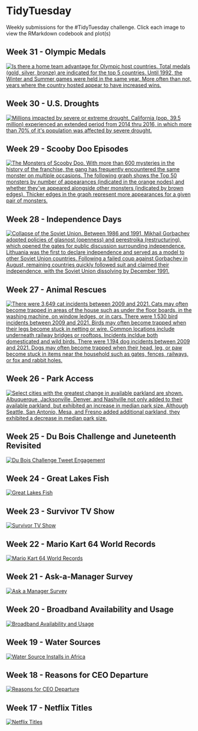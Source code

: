 # TidyTuesday
Weekly submissions for the #TidyTuesday challenge. Click each image to view the RMarkdown codebook and plot(s)

## Week 31 - Olympic Medals
[![Is there a home team advantage for Olympic host countries. Total medals (gold, silver, bronze) are indicated for the top 5 countries. Until 1992, the Winter and Summer games were held in the same year. More often than not, years where the country hosted appear to have increased wins.](olympic-medals/host-wins.png)](https://github.com/alipphardt/TidyTuesday/tree/main/olympic-medals)

## Week 30 - U.S. Droughts
[![Millions impacted by severe or extreme drought. California (pop. 39.5 million) experienced an extended period from 2014 thru 2016, in which more than 70% of it's population was affected by severe drought.](us-droughts/drought-heatmap.png)](https://github.com/alipphardt/TidyTuesday/tree/main/us-droughts)

## Week 29 - Scooby Doo Episodes
[![The Monsters of Scooby Doo. With more than 600 mysteries in the history of the franchise, the gang has frequently encountered the same monster on multiple occasions. The following graph shows the Top 50 monsters by number of appearances (indicated in the orange nodes) and whether they've appeared alongside other monsters (indicated by brown edges). Thicker edges in the graph represent more appearances for a given pair of monsters.](scooby-doo/scooby-doo.png)](https://github.com/alipphardt/TidyTuesday/tree/main/scooby-doo)

## Week 28 - Independence Days
[![Collapse of the Soviet Union. Between 1986 and 1991, Mikhail Gorbachev adopted policies of glasnost (openness) and perestroika (restructuring), which opened the gates for public discussion surrounding independence. Lithuania was the first to declare independence and served as a model to other Soviet Union countries. Following a failed coup against Gorbachev in August, remaining countries quickly followed suit and claimed their independence, with the Soviet Union dissolving by December 1991.](independence-days/soviet-union-collapse.png)](https://github.com/alipphardt/TidyTuesday/tree/main/independence-days)

## Week 27 - Animal Rescues
[![There were 3,649 cat incidents between 2009 and 2021. Cats may often become trapped in areas of the house such as under the floor boards, in the washing machine, on window ledges, or in cars. There were 1,530 bird incidents between 2009 and 2021. Birds may often become trapped when their legs become stuck in netting or wire. Common locations include underneath railway bridges or rooftops. Incidents incldue both domesticated and wild birds.
There were 1,194 dog incidents between 2009 and 2021. Dogs may often become trapped when their head, leg, or paw become stuck in items near the household such as gates, fences, railways, or fox and rabbit holes. ](animal-rescues/animal_rescues_bigrams.png)](https://github.com/alipphardt/TidyTuesday/tree/main/animal-rescues)

## Week 26 - Park Access
[![Select cities with the greatest change in available parkland are shown. Albuquerque, Jacksonville, Denver, and Nashville not only added to their available parkland, but exhibited an increase in median park size. Although Seattle, San Antonio, Mesa, and Fresno added additional parkland, they exhibited a decrease in median park size.](park-access/parkland.png)](https://github.com/alipphardt/TidyTuesday/tree/main/park-access)

## Week 25 - Du Bois Challenge and Juneteenth Revisited
[![Du Bois Challenge Tweet Engagement](juneteenth/render/dubois-v2.png)](https://github.com/alipphardt/TidyTuesday/tree/main/juneteenth)

## Week 24 - Great Lakes Fish
[![Great Lakes Fish](great-lakes-fish/chubs.png)](https://github.com/alipphardt/TidyTuesday/tree/main/great-lakes-fish)

## Week 23 - Survivor TV Show
[![Survivor TV Show](survivor-tv-show/survivor.png)](https://github.com/alipphardt/TidyTuesday/tree/main/survivor-tv-show)

## Week 22 - Mario Kart 64 World Records
[![Mario Kart 64 World Records](mario-kart-world-records/mario-world-records.png)](https://github.com/alipphardt/TidyTuesday/tree/main/mario-kart-world-records)

## Week 21 - Ask-a-Manager Survey
[![Ask a Manager Survey](ask-a-manager/data-science-responses.png)](https://github.com/alipphardt/TidyTuesday/tree/main/ask-a-manager)

## Week 20 - Broadband Availability and Usage
[![Broadband Availability and Usage](broadband/broadband-disparities-md-counties.png)](https://github.com/alipphardt/TidyTuesday/tree/main/broadband)

## Week 19 - Water Sources
[![Water Source Installs in Africa](wpdx/africa-water-installations.gif)](https://github.com/alipphardt/TidyTuesday/tree/main/wpdx)

## Week 18 - Reasons for CEO Departure
[![Reasons for CEO Departure](ceo-departures/reasons-for-ceo-departure-by-gender.png)](https://github.com/alipphardt/TidyTuesday/tree/main/ceo-departures)

## Week 17 - Netflix Titles
[![Netflix Titles](netflix/netflix-shows-added-by-genre.png)](https://github.com/alipphardt/TidyTuesday/tree/main/netflix)
